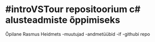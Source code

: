 #introVSTour
repositoorium c# alusteadmiste õppimiseks
============================================
Õpilane Rasmus Heidmets
-muutujad
-andmetüübid
-if
-githubi repo
